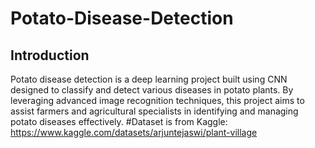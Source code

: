 # Potato-Disease-Detection
## Introduction
Potato disease detection is a deep learning project built using CNN designed to classify and detect various diseases in potato plants. By leveraging advanced image recognition techniques, this project aims to assist farmers and agricultural specialists in identifying and managing potato diseases effectively.
#Dataset is from Kaggle:
https://www.kaggle.com/datasets/arjuntejaswi/plant-village
